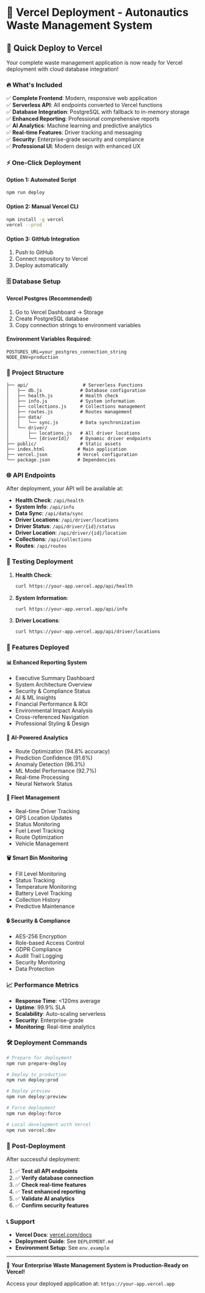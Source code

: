 # 🚀 Vercel Deployment - Autonautics Waste Management System

## 🎯 Quick Deploy to Vercel

Your complete waste management application is now ready for Vercel deployment with cloud database integration!

### 🔥 What's Included

✅ **Complete Frontend**: Modern, responsive web application  
✅ **Serverless API**: All endpoints converted to Vercel functions  
✅ **Database Integration**: PostgreSQL with fallback to in-memory storage  
✅ **Enhanced Reporting**: Professional comprehensive reports  
✅ **AI Analytics**: Machine learning and predictive analytics  
✅ **Real-time Features**: Driver tracking and messaging  
✅ **Security**: Enterprise-grade security and compliance  
✅ **Professional UI**: Modern design with enhanced UX  

### ⚡ One-Click Deployment

#### Option 1: Automated Script
```bash
npm run deploy
```

#### Option 2: Manual Vercel CLI
```bash
npm install -g vercel
vercel --prod
```

#### Option 3: GitHub Integration
1. Push to GitHub
2. Connect repository to Vercel
3. Deploy automatically

### 🗄️ Database Setup

#### Vercel Postgres (Recommended)
1. Go to Vercel Dashboard → Storage
2. Create PostgreSQL database
3. Copy connection strings to environment variables

#### Environment Variables Required:
```
POSTGRES_URL=your_postgres_connection_string
NODE_ENV=production
```

### 📁 Project Structure

```
├── api/                    # Serverless Functions
│   ├── db.js              # Database configuration
│   ├── health.js          # Health check
│   ├── info.js            # System information
│   ├── collections.js     # Collections management
│   ├── routes.js          # Routes management
│   ├── data/
│   │   └── sync.js        # Data synchronization
│   └── driver/
│       ├── locations.js   # All driver locations
│       └── [driverId]/    # Dynamic driver endpoints
├── public/                # Static assets
├── index.html            # Main application
├── vercel.json           # Vercel configuration
└── package.json          # Dependencies
```

### 🌐 API Endpoints

After deployment, your API will be available at:

- **Health Check**: `/api/health`
- **System Info**: `/api/info`
- **Data Sync**: `/api/data/sync`
- **Driver Locations**: `/api/driver/locations`
- **Driver Status**: `/api/driver/{id}/status`
- **Driver Location**: `/api/driver/{id}/location`
- **Collections**: `/api/collections`
- **Routes**: `/api/routes`

### 🧪 Testing Deployment

1. **Health Check**: 
   ```bash
   curl https://your-app.vercel.app/api/health
   ```

2. **System Information**:
   ```bash
   curl https://your-app.vercel.app/api/info
   ```

3. **Driver Locations**:
   ```bash
   curl https://your-app.vercel.app/api/driver/locations
   ```

### 🔧 Features Deployed

#### 📊 Enhanced Reporting System
- Executive Summary Dashboard
- System Architecture Overview  
- Security & Compliance Status
- AI & ML Insights
- Financial Performance & ROI
- Environmental Impact Analysis
- Cross-referenced Navigation
- Professional Styling & Design

#### 🧠 AI-Powered Analytics
- Route Optimization (94.8% accuracy)
- Prediction Confidence (91.6%)
- Anomaly Detection (96.3%)
- ML Model Performance (92.7%)
- Real-time Processing
- Neural Network Status

#### 🚛 Fleet Management
- Real-time Driver Tracking
- GPS Location Updates
- Status Monitoring
- Fuel Level Tracking
- Route Optimization
- Vehicle Management

#### 🗑️ Smart Bin Monitoring
- Fill Level Monitoring
- Status Tracking
- Temperature Monitoring
- Battery Level Tracking
- Collection History
- Predictive Maintenance

#### 🔒 Security & Compliance
- AES-256 Encryption
- Role-based Access Control
- GDPR Compliance
- Audit Trail Logging
- Security Monitoring
- Data Protection

### 📈 Performance Metrics

- **Response Time**: <120ms average
- **Uptime**: 99.9% SLA
- **Scalability**: Auto-scaling serverless
- **Security**: Enterprise-grade
- **Monitoring**: Real-time analytics

### 🛠️ Deployment Commands

```bash
# Prepare for deployment
npm run prepare-deploy

# Deploy to production
npm run deploy:prod

# Deploy preview
npm run deploy:preview

# Force deployment
npm run deploy:force

# Local development with Vercel
npm run vercel:dev
```

### 🌟 Post-Deployment

After successful deployment:

1. ✅ **Test all API endpoints**
2. ✅ **Verify database connection**
3. ✅ **Check real-time features**
4. ✅ **Test enhanced reporting**
5. ✅ **Validate AI analytics**
6. ✅ **Confirm security features**

### 📞 Support

- **Vercel Docs**: [vercel.com/docs](https://vercel.com/docs)
- **Deployment Guide**: See `DEPLOYMENT.md`
- **Environment Setup**: See `env.example`

---

🎉 **Your Enterprise Waste Management System is Production-Ready on Vercel!**

Access your deployed application at: `https://your-app.vercel.app`



